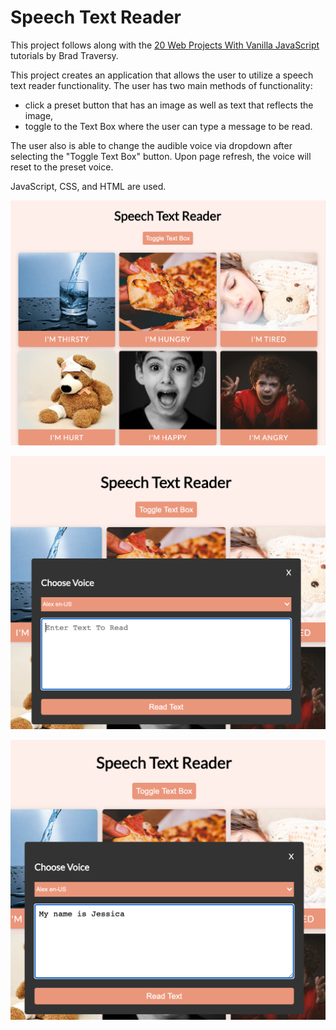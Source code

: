 # Speech Text Reader

This project follows along with the [20 Web Projects With Vanilla JavaScript](https://www.udemy.com/course/web-projects-with-vanilla-javascript/) tutorials by Brad Traversy.

This project creates an application that allows the user to utilize a speech text reader functionality. The user has two main methods of functionality:

- click a preset button that has an image as well as text that reflects the image,
- toggle to the Text Box where the user can type a message to be read.

The user also is able to change the audible voice via dropdown after selecting the "Toggle Text Box" button. Upon page refresh, the voice will reset to the preset voice.

JavaScript, CSS, and HTML are used.

![images with matching words as well as Toggle Text Box button](speechTextReader1.png)

![Toggle Text Box image](speechTextReader2.png)

![Toggle Text Box image with new voice selected and sample text](speechTextReader3.png)
